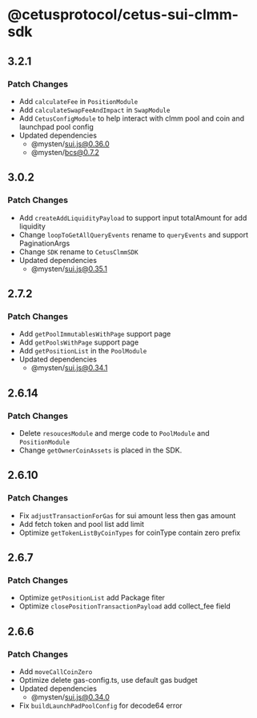 # @cetusprotocol/cetus-sui-clmm-sdk


## 3.2.1

### Patch Changes

- Add `calculateFee` in `PositionModule`
- Add `calculateSwapFeeAndImpact` in `SwapModule`
- Add `CetusConfigModule` to help interact with clmm pool and coin and launchpad pool config
- Updated dependencies
  - @mysten/sui.js@0.36.0
  - @mysten/bcs@0.7.2

## 3.0.2

### Patch Changes

- Add `createAddLiquidityPayload` to support input totalAmount for add liquidity
- Change `loopToGetAllQueryEvents` rename to `queryEvents` and support PaginationArgs
- Change `SDK` rename to `CetusClmmSDK`
- Updated dependencies
  - @mysten/sui.js@0.35.1

## 2.7.2

### Patch Changes

- Add `getPoolImmutablesWithPage` support page
- Add `getPoolsWithPage` support page
- Add `getPositionList` in the `PoolModule`
- Updated dependencies
  - @mysten/sui.js@0.34.1

## 2.6.14

### Patch Changes

- Delete `resoucesModule` and merge code to `PoolModule` and `PositionModule`
- Change `getOwnerCoinAssets` is placed in the SDK.

## 2.6.10

### Patch Changes

- Fix `adjustTransactionForGas` for sui amount less then gas amount
- Add  fetch token and pool list add limit
- Optimize `getTokenListByCoinTypes` for coinType contain zero prefix

## 2.6.7

### Patch Changes

- Optimize `getPositionList` add Package fiter
- Optimize `closePositionTransactionPayload` add collect_fee field

## 2.6.6

### Patch Changes

- Add `moveCallCoinZero`
- Optimize delete gas-config.ts, use default gas budget
- Updated dependencies
  - @mysten/sui.js@0.34.0
- Fix `buildLaunchPadPoolConfig` for decode64 error
